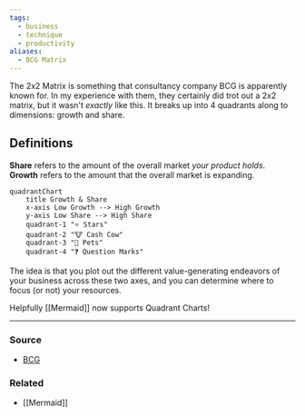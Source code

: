 ```yaml
---
tags:
  - business
  - technique
  - productivity
aliases:
  - BCG Matrix
---
```

The 2x2 Matrix is something that consultancy company BCG is apparently known for. In my experience with them, they certainly did trot out a 2x2 matrix, but it wasn't *exactly* like this. It breaks up into 4 quadrants along to dimensions: growth and share.

## Definitions
**Share** refers to the amount of the overall market *your product holds*.
**Growth** refers to the amount that the overall market is expanding.

```mermaid
quadrantChart
    title Growth & Share
    x-axis Low Growth --> High Growth
    y-axis Low Share --> High Share
    quadrant-1 "⭐️ Stars"
    quadrant-2 "🐮 Cash Cow"
    quadrant-3 "🐶 Pets"
    quadrant-4 "❓ Question Marks"
```

The idea is that you plot out the different value-generating endeavors of your business across these two axes, and you can determine where to focus (or not) your resources.

Helpfully [[Mermaid]] now supports Quadrant Charts!

---
### Source
- [BCG](https://www.bcg.com/about/overview/our-history/growth-share-matrix)

### Related
- [[Mermaid]]